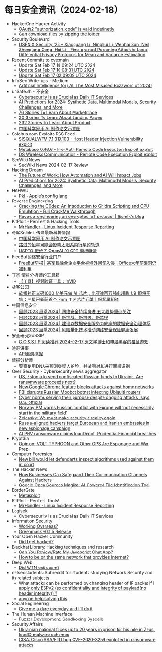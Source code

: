 # 每日安全资讯（2024-02-18）

- HackerOne Hacker Activity
  - [OAuth2 "authorization_code" is valid indefinetly](https://hackerone.com/reports/1784162)
  - [Can download files by zipping the folder](https://hackerone.com/reports/2247457)
- Security Boulevard
  - [USENIX Security ’23 – Xiaoguang Li, Ninghui Li, Wenhai Sun, Neil Zhenqiang Gong, Hui Li – Fine-grained Poisoning Attack to Local Differential Privacy Protocols for Mean and Variance Estimation](https://securityboulevard.com/2024/02/usenix-security-23-xiaoguang-li-ninghui-li-wenhai-sun-neil-zhenqiang-gong-hui-li-fine-grained-poisoning-attack-to-local-differential-privacy-protocols-for-mean-and-variance-estimation/)
- Recent Commits to cve:main
  - [Update Sat Feb 17 18:09:24 UTC 2024](https://github.com/trickest/cve/commit/140577708ed06f2bc51573c4de53757b6a4749b7)
  - [Update Sat Feb 17 10:08:31 UTC 2024](https://github.com/trickest/cve/commit/7750fc5992b157600709e070fd8a9f53f017327d)
  - [Update Sat Feb 17 02:09:09 UTC 2024](https://github.com/trickest/cve/commit/a5e800024b21a55c253a3e80bf278676603deef2)
- InfoSec Write-ups - Medium
  - [Artificial Intelligence (or) AI: The Most Misused Buzzword of 2024!](https://infosecwriteups.com/artificial-intelligence-or-ai-the-most-misused-buzzword-of-2024-5c09a8e41929?source=rss----7b722bfd1b8d---4)
- unSafe.sh - 不安全
  - [Cybersecurity is as Crucial as Daily IT Services](https://buaq.net/go-222696.html)
  - [AI Predictions for 2024: Synthetic Data, Multimodal Models, Security Challenges, and More](https://buaq.net/go-222692.html)
  - [76 Stories To Learn About Marketplace](https://buaq.net/go-222700.html)
  - [30 Stories To Learn About Landing Pages](https://buaq.net/go-222702.html)
  - [232 Stories To Learn About Product](https://buaq.net/go-222701.html)
  - [中国科学家用 AI 制作论文示意图](https://buaq.net/go-222693.html)
- Sploitus.com Exploits RSS Feed
  - [SISQUALWFM 7.1.319.103 - Host Header Injection Vulnerability exploit](https://sploitus.com/exploit?id=1337DAY-ID-39334&utm_source=rss&utm_medium=rss)
  - [Metabase 0.46.6 - Pre-Auth Remote Code Execution Exploit exploit](https://sploitus.com/exploit?id=1337DAY-ID-39335&utm_source=rss&utm_medium=rss)
  - [DS Wireless Communication - Remote Code Execution Exploit exploit](https://sploitus.com/exploit?id=1337DAY-ID-39336&utm_source=rss&utm_medium=rss)
- SecWiki News
  - [SecWiki News 2024-02-17 Review](http://www.sec-wiki.com/?2024-02-17)
- Hacking Dream
  - [The Future of Work: How Automation and AI Will Impact Jobs](https://www.hackingdream.net/2024/02/the-future-of-work-how-automation-and.html)
  - [AI Predictions for 2024: Synthetic Data, Multimodal Models, Security Challenges, and More](https://www.hackingdream.net/2024/02/ai-predictions-for-2024-synthetic-data.html)
- HAHWUL
  - [Pkl - Apple’s config lang](https://www.hahwul.com/2024/02/18/pkl-apple-new-configuation-language/)
- Reverse Engineering
  - [Cracking the C0dez: An Introduction to Ghidra Scripting and CPU Emulation - Full CrackMe Walkthrough](https://www.reddit.com/r/ReverseEngineering/comments/1atc9gn/cracking_the_c0dez_an_introduction_to_ghidra/)
  - [Reverse-engineering an encrypted IoT protocol | @smlx's blog](https://www.reddit.com/r/ReverseEngineering/comments/1asz2x7/reverseengineering_an_encrypted_iot_protocol/)
- KitPloit - PenTest &amp; Hacking Tools
  - [MrHandler - Linux Incident Response Reporting](http://www.kitploit.com/2024/02/mrhandler-linux-incident-response.html)
- 奇客Solidot–传递最新科技情报
  - [中国科学家用 AI 制作论文示意图](https://www.solidot.org/story?sid=77368)
  - [路过的恒星可能会影响太阳系内行星的轨道](https://www.solidot.org/story?sid=77367)
  - [USPTO 拒绝了 OpenAI 的 GPT 商标申请](https://www.solidot.org/story?sid=77366)
- FreeBuf网络安全行业门户
  - [FreeBuf早报 | 某军民融合企业平台被境外间谍入侵；Office六年前漏洞仍被利用](https://www.freebuf.com/news/391862.html)
- 丁爸 情报分析师的工具箱
  - [【工具】视频验证工具：InVID](https://mp.weixin.qq.com/s?__biz=MzI2MTE0NTE3Mw==&mid=2651142229&idx=1&sn=89cd83105d0bb2a1524677a05f05acf6&chksm=f1af4f6fc6d8c679e0cd96b31c0e89c7ff71f6e86d2237d25ead64b7da904fa6b3dc9a79b125&scene=58&subscene=0#rd)
- 极客公园
  - [软银孙正义砸1000 亿美元做 AI 芯片；比亚迪百万纯电超跑 U9 即将开售；三星已斩获首个 2nm 工艺芯片订单｜极客早知道](https://mp.weixin.qq.com/s?__biz=MTMwNDMwODQ0MQ==&mid=2653033742&idx=1&sn=aa86f6c2dd296511947c3f147fddaacf&chksm=7e5768b84920e1aeb62cda582931ad7ec30f544248dcf22c77df9767a868623e6c041f81f709&scene=58&subscene=0#rd)
- 中国信息安全
  - [回顾2023 展望2024 | 网络安全持续演进 五大趋势重点关注](https://mp.weixin.qq.com/s?__biz=MzA5MzE5MDAzOA==&mid=2664204936&idx=1&sn=0ccee25064f32ab1df9083cfa38806bf&chksm=8b598871bc2e01678f0245d83a0a1f427985c2c9e0b9a2535f6a6cb298bd20d3c1493882d4d8&scene=58&subscene=0#rd)
  - [回顾2023 展望2024 | 新挑战、新机遇、新路径](https://mp.weixin.qq.com/s?__biz=MzA5MzE5MDAzOA==&mid=2664204936&idx=2&sn=8ac08a1e957e51b594a65c616ad612b9&chksm=8b598871bc2e016782a216f18b20cac9a72ba71397cf98676b54e3d4f48606e847e5b118a3cf&scene=58&subscene=0#rd)
  - [回顾2023 展望2024 | 建设以数据安全服务为底座的数据安全治理体系](https://mp.weixin.qq.com/s?__biz=MzA5MzE5MDAzOA==&mid=2664204936&idx=3&sn=c4a3f9b6e9c1c9efd8eba10f0a67c61d&chksm=8b598871bc2e01677b1e7c3f0a5e78dbfc136d9b585fe1caa0891cd9ab64339f31d760c3eda2&scene=58&subscene=0#rd)
  - [回顾2023 展望2024 | 风险量化技术推动网络安全保险健康发展](https://mp.weixin.qq.com/s?__biz=MzA5MzE5MDAzOA==&mid=2664204936&idx=4&sn=879893165d09b3018787b0f706ce5921&chksm=8b598871bc2e0167c68daea930b0acd720aedc78d06f225192752dabe27e2ae68bdd876aaed9&scene=58&subscene=0#rd)
- 安全研究GoSSIP
  - [G.O.S.S.I.P 阅读推荐 2024-02-17 天文学博士和电脑黑客的猫鼠游戏](https://mp.weixin.qq.com/s?__biz=Mzg5ODUxMzg0Ng==&mid=2247497290&idx=1&sn=c76796d8d2f719e7377ed9387fe69940&chksm=c063d893f7145185746b1a6b361edce287bb168b3f9d3b69538a10b42745657c632fdd10878b&scene=58&subscene=0#rd)
- 迪哥讲事
  - [API漏洞挖掘](https://mp.weixin.qq.com/s?__biz=MzIzMTIzNTM0MA==&mid=2247493570&idx=1&sn=27c75a225a6b78e63274bf8c60c6698d&chksm=e8a5eda1dfd264b71163136c96cbdcfd8ed97d1d5b471f86149806c05811ce282b197b035df4&scene=58&subscene=0#rd)
- 情报分析师
  - [警察使用DNA来预测嫌疑人的脸，并试图对其进行面部识别](https://mp.weixin.qq.com/s?__biz=MzA3Mjc1MTkwOA==&mid=2650546017&idx=1&sn=cc4ed931eb0fa00597559db296fb2837&chksm=8711312ab066b83c014211bb24d9becac1b34ea9389098223715b052dac53423e4f6650b535a&scene=58&subscene=0#rd)
- Over Security - Cybersecurity news aggregator
  - [US, Estonia to send confiscated Russian funds to Ukraine. Are ransomware proceeds next?](https://therecord.media/us-estonia-sending-confiscated-russian-funds)
  - [New Google Chrome feature blocks attacks against home networks](https://www.bleepingcomputer.com/news/google/new-google-chrome-feature-blocks-attacks-against-home-networks/)
  - [FBI disrupts Russian Moobot botnet infecting Ubiquiti routers](https://www.bleepingcomputer.com/news/security/fbi-disrupts-russian-moobot-botnet-infecting-ubiquiti-routers/)
  - [Cyber norms serving their purpose despite ongoing attacks, says U.S. official](https://therecord.media/cyber-norms-serving-their-purpose-liesyl-franz)
  - [Norway PM warns Russian conflict with Europe will ‘not necessarily start in the military field’](https://therecord.media/norway-pm-warns-russian-conflict-with-europe-may-not-start-with-military)
  - [Zelensky: We must make security a reality again](https://therecord.media/zelensky-msc-speech-make-security-a-reality)
  - [Russia-aligned hackers target European and Iranian embassies in new espionage campaign](https://therecord.media/russia-aligned-hackers-target-european-and-iranian-embassies-cyber-espionage)
  - [ALPHV ransomware claims loanDepot, Prudential Financial breaches](https://www.bleepingcomputer.com/news/security/alphv-ransomware-claims-loandepot-prudential-financial-breaches/)
- Krypt3ia
  - [Opinion: VOLT TYPHOON and Other OPS Are Espionage and War Prep](https://krypt3ia.wordpress.com/2024/02/17/opinion-volt-typhoon-and-other-ops-are-espionage-and-war-prep/)
- Computer Forensics
  - [New bill would let defendants inspect algorithms used against them in court](https://www.reddit.com/r/computerforensics/comments/1at1fkh/new_bill_would_let_defendants_inspect_algorithms/)
- The Hacker News
  - [How Businesses Can Safeguard Their Communication Channels Against Hackers](https://thehackernews.com/2024/02/how-businesses-can-safeguard-their.html)
  - [Google Open Sources Magika: AI-Powered File Identification Tool](https://thehackernews.com/2024/02/google-open-sources-magika-ai-powered.html)
- BorderGate
  - [Metasploit](https://www.bordergate.co.uk/metasploit/)
- KitPloit - PenTest Tools!
  - [MrHandler - Linux Incident Response Reporting](http://www.kitploit.com/2024/02/mrhandler-linux-incident-response.html)
- Logisek
  - [Cybersecurity is as Crucial as Daily IT Services](https://logisek.com/blog/cybersecurity-is-crucial/?utm_source=rss&utm_medium=rss&utm_campaign=cybersecurity-is-crucial)
- Information Security
  - [Working Overseas?](https://www.reddit.com/r/Information_Security/comments/1at4u4r/working_overseas/)
  - [Greenmask v0.1.5 Release](https://www.reddit.com/r/Information_Security/comments/1aszv7l/greenmask_v015_release/)
- Your Open Hacker Community
  - [Did I get hacked?](https://www.reddit.com/r/HowToHack/comments/1asq930/did_i_get_hacked/)
- Blackhat Library: Hacking techniques and research
  - [Can You Review/Rate My Javascript Chat App?](https://www.reddit.com/r/blackhat/comments/1atbefl/can_you_reviewrate_my_javascript_chat_app/)
  - [How to be on the same network that provides internet?](https://www.reddit.com/r/blackhat/comments/1asx7zl/how_to_be_on_the_same_network_that_provides/)
- Deep Web
  - [Did WTN exit scam?](https://www.reddit.com/r/deepweb/comments/1at6e0p/did_wtn_exit_scam/)
- netsecstudents: Subreddit for students studying Network Security and its related subjects
  - [What attacks can be performed by changing header of IP packet if I apply only ESPv2 (so confidentiality and integrity of payload(no header integrity)) ?](https://www.reddit.com/r/netsecstudents/comments/1aszlzf/what_attacks_can_be_performed_by_changing_header/)
  - [anyone help solving this](https://www.reddit.com/r/netsecstudents/comments/1asus2j/anyone_help_solving_this/)
- Social Engineering
  - [Give me a dare everyday and I’ll do it](https://www.reddit.com/r/SocialEngineering/comments/1ateolo/give_me_a_dare_everyday_and_ill_do_it/)
- The Human Machine Interface
  - [Fuzzer Development: Sandboxing Syscalls](https://h0mbre.github.io/Lucid_Context_Switching/)
- Security Affairs
  - [Ukrainian national faces up to 20 years in prison for his role in Zeus, IcedID malware schemes](https://securityaffairs.com/159260/cyber-crime/penchukov-zeus-icedid-malware-campaigns.html)
  - [CISA: Cisco ASA/FTD bug CVE-2020-3259 exploited in ransomware attacks](https://securityaffairs.com/159244/cyber-crime/cisa-cisco-cve-2020-3259-akira-ransomware.html)
